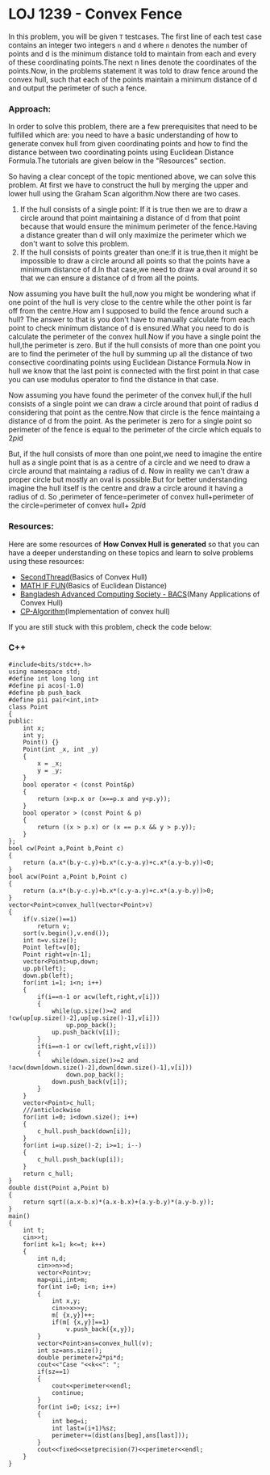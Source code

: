 # LOJ 1239 - Convex Fence

In this problem, you will be given `T` testcases. The first line of each test case contains an integer two integers `n` and `d` where `n` denotes the number of points and d is the minimum distance told to maintain from each and every of these coordinating points.The next n lines denote the coordinates of the points.Now, in the problems statement it was told to draw fence around the convex hull, such that each of the points maintain a minimum distance of d and output the perimeter of such a fence.


### Approach:
In order to solve this problem, there are a few prerequisites that need to be fulfilled which are: you need to have a basic understanding of how to generate convex hull from given coordinating points and how to find the distance between two coordinating points using Euclidean Distance Formula.The tutorials are given below in the "Resources" section.

So having a clear concept of the topic mentioned above, we can solve this problem.
At first we have to construct the hull by merging the upper and lower hull using the Graham Scan algorithm.Now there are two cases.
1) If the hull consists of a single point: If it is true then we are to draw a circle around that point maintaining a distance of d from that point because that would ensure the minimum perimeter of the fence.Having a distance greater than d will only maximize the perimeter which we don't want to solve this problem.
2) If the hull consists of points greater than one:If it is true,then it might be impossible to draw a circle around all points so that the points have a minimum distance of d.In that case,we need to draw a oval around it so that we can ensure a distance of d from all the points.

Now assuming you have built the hull,now you might be wondering what if one point of the hull is very close to the centre while the other point is far off from the centre.How am I supposed to build the fence around such a hull?
The answer to that is you don't have to manually calculate from each point to check minimum distance of d is ensured.What you need to do is calculate the perimeter of the convex hull.Now if you have a single point the hull,the perimeter is zero.
But if the hull consists of more than one point you are to find the perimeter of the hull by summing up all the distance of two consective coordinating points using Euclidean Distance Formula.Now in hull we know that the last point is connected with the first point in that case you can use modulus operator to find the distance in that case.

Now assuming you have found the perimeter of the convex hull,if the hull consists of a single point we can draw a circle around that point of radius d considering that point as the centre.Now that circle is the fence maintaing a distance of d from the point.
As the perimeter is zero for a single point so perimeter of the fence is equal to the perimeter of the circle which equals to 2*pi*d

But, if the hull consists of more than one point,we need to imagine the entire hull as a single point that is as a centre of a circle and we need to draw a circle around that maintaing a radius of d.
Now in reality we can't draw a proper circle but mostly an oval is possible.But for better understanding imagine the hull itself is the centre and draw a circle around it having a radius of d.
So ,perimeter of fence=perimeter of convex hull+perimeter of the circle=perimeter of convex hull+ 2*pi*d
### Resources:
Here are some resources of **How Convex Hull is generated** so that you can have a deeper understanding on these topics and learn to solve problems using these resources:
- [SecondThread](https://www.youtube.com/watch?v=G51AjY8tIcA&t=1039s)(Basics of Convex Hull)
- [MATH IF FUN](https://www.mathsisfun.com/algebra/distance-2-points.html)(Basics of Euclidean Distance)
- [Bangladesh Advanced Computing Society - BACS](https://www.youtube.com/watch?v=XMxWarChnZ0)(Many Applications of Convex Hull)
- [CP-Algorithm](https://cp-algorithms.com/geometry/grahams-scan-convex-hull.html)(Implementation of convex hull)

If you are still stuck with this problem, check the code below:
### C++
```
#include<bits/stdc++.h>
using namespace std;
#define int long long int
#define pi acos(-1.0)
#define pb push_back
#define pii pair<int,int>
class Point
{
public:
    int x;
    int y;
    Point() {}
    Point(int _x, int _y)
    {
        x = _x;
        y = _y;
    }
    bool operator < (const Point&p)
    {
        return (x<p.x or (x==p.x and y<p.y));
    }
    bool operator > (const Point & p)
    {
        return ((x > p.x) or (x == p.x && y > p.y));
    }
};
bool cw(Point a,Point b,Point c)
{
    return (a.x*(b.y-c.y)+b.x*(c.y-a.y)+c.x*(a.y-b.y))<0;
}
bool acw(Point a,Point b,Point c)
{
    return (a.x*(b.y-c.y)+b.x*(c.y-a.y)+c.x*(a.y-b.y))>0;
}
vector<Point>convex_hull(vector<Point>v)
{
    if(v.size()==1)
        return v;
    sort(v.begin(),v.end());
    int n=v.size();
    Point left=v[0];
    Point right=v[n-1];
    vector<Point>up,down;
    up.pb(left);
    down.pb(left);
    for(int i=1; i<n; i++)
    {
        if(i==n-1 or acw(left,right,v[i]))
        {
            while(up.size()>=2 and !cw(up[up.size()-2],up[up.size()-1],v[i]))
                up.pop_back();
            up.push_back(v[i]);
        }
        if(i==n-1 or cw(left,right,v[i]))
        {
            while(down.size()>=2 and !acw(down[down.size()-2],down[down.size()-1],v[i]))
                down.pop_back();
            down.push_back(v[i]);
        }
    }
    vector<Point>c_hull;
    ///anticlockwise
    for(int i=0; i<down.size(); i++)
    {
        c_hull.push_back(down[i]);
    }
    for(int i=up.size()-2; i>=1; i--)
    {
        c_hull.push_back(up[i]);
    }
    return c_hull;
}
double dist(Point a,Point b)
{
    return sqrt((a.x-b.x)*(a.x-b.x)+(a.y-b.y)*(a.y-b.y));
}
main()
{
    int t;
    cin>>t;
    for(int k=1; k<=t; k++)
    {
        int n,d;
        cin>>n>>d;
        vector<Point>v;
        map<pii,int>m;
        for(int i=0; i<n; i++)
        {
            int x,y;
            cin>>x>>y;
            m[ {x,y}]++;
            if(m[ {x,y}]==1)
                v.push_back({x,y});
        }
        vector<Point>ans=convex_hull(v);
        int sz=ans.size();
        double perimeter=2*pi*d;
        cout<<"Case "<<k<<": ";
        if(sz==1)
        {
            cout<<perimeter<<endl;
            continue;
        }
        for(int i=0; i<sz; i++)
        {
            int beg=i;
            int last=(i+1)%sz;
            perimeter+=(dist(ans[beg],ans[last]));
        }
        cout<<fixed<<setprecision(7)<<perimeter<<endl;
    }
}
```
